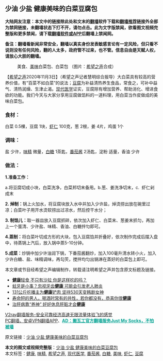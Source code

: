  <h2>少油 少盐 健康美味的白菜豆腐包</h2> <p class="notice"><b>大陆网友注意：本文中的链接除此处和文末的<a href="https://github.com/bannedbook/fanqiang" >翻墙</a>软件下载和<a href="https://github.com/killgcd/justmysocks/blob/master/README.md">翻墙推荐</a>链接外全部为禁网链接，未翻墙状态下打不开，请勿点击。此为文字版禁闻，欲看图文视频完整版和更多禁闻，请下载<a href="https://github.com/bannedbook/fanqiang">翻墙软件或APP</a>后翻墙上禁闻网。</p><p>备注：翻墙看新闻非常安全，翻墙以真实身份发表敏感言论有一定风险，但只看不说则没有任何风险，翻的人太多，政府管不过来，也不管。信息自由是天赋人权，请放心大胆的翻墙。</b></p>  <div class="entry"> <figure><figcaption>美食、<a href="https://www.bannedbook.org/bnews/tag/%E7%BE%8E%E5%91%B3/" class="st_tag internal_tag" rel="tag" title="标签 美味 下的日志">美味</a>白菜包、白菜包 （图片：<a href="https://www.bannedbook.org/bnews/tag/%e5%b8%8c%e6%9c%9b%e4%b9%8b%e5%a3%b0/" class="st_tag internal_tag" rel="tag" title="标签 希望之声 下的日志">希望之声</a>合成）</figcaption></figure> <p>【<span class='wp_keywordlink_affiliate'><a href="https://www.soundofhope.org" title="希望之声" target="_blank">希望之声</a></span>2020年11月3日】（希望之声记者慧明综合报导）大白菜具有较高的营养价值，有“百菜不如白菜”的说法；<a href="https://www.bannedbook.org/bnews/tag/%E8%B1%86%E8%85%90/" class="st_tag internal_tag" rel="tag" title="标签 豆腐 下的日志">豆腐</a>为补益清热养生食品，常食之，可补中益气、清热润燥、生津止渴。<a href="https://www.bannedbook.org/bnews/tag/%E7%8E%B0%E4%BB%A3%E5%8C%BB%E5%AD%A6/" class="st_tag internal_tag" rel="tag" title="标签 现代医学 下的日志">现代医学</a>证实，豆腐除有增加营养、帮助消化、增进食欲的功能。我们今天与大家分享用豆腐做馅料的一道料理，用白菜当作皮做成的美味白菜包。</p> <h3>食材：</h3> <p>白菜 0.5棵，豆腐 1块，<a href="https://www.bannedbook.org/bnews/tag/%e8%99%be%e4%bb%81/" class="st_tag internal_tag" rel="tag" title="标签 虾仁 下的日志">虾仁</a> 100克，葱 2根，姜 4片，鸡蛋 1个</p> <h3>调味：</h3> <p>盐 少许，<a href="https://www.bannedbook.org/bnews/tag/%e5%91%b3%e7%b2%be/" class="st_tag internal_tag" rel="tag" title="标签 味精 下的日志">味精</a> 微量，<a href="https://www.bannedbook.org/bnews/tag/%e7%99%bd%e7%b3%96/" class="st_tag internal_tag" rel="tag" title="标签 白糖 下的日志">白糖</a> 1茶匙，<a href="https://www.bannedbook.org/bnews/tag/%E7%95%AA%E8%8C%84%E9%85%B1/" class="st_tag internal_tag" rel="tag" title="标签 番茄酱 下的日志">番茄酱</a> 2汤匙，淀粉 适量，香油 少许</p>  <h3>做法：</h3> <p><strong>1.准备工作：</strong></p> <p>a.将豆腐切成小块，白菜洗净，白菜邦切末备用。b.葱、姜洗净切末，c.  虾仁剁成末</p> <p><strong>2. 焯制：</strong>锅上火加水，将豆腐块放入水中并加入少许盐，焯烫捞出放在碗里过凉；白菜叶子用开水烫软捞出过凉水，然后控干水分；</p>  <p><strong>3. 制馅儿：</strong>取一器皿放入豆腐抓碎，依次加入虾仁、白菜末、葱姜末抓匀，再加上一个蛋清、少许盐、味精、香油、白糖拌匀即可。</p> <p><strong>4.蒸制：</strong>将白菜叶切成方形的大块，包入豆腐馅并折叠好，依次制作完成后摆入盘中，待蒸锅上汽后，放入锅中蒸5-10分钟。</p> <p><strong>5.成菜：</strong>炒锅中加少许油润下锅，下番茄酱翻炒，加入100毫升清水转小火，加入少许白糖、盐、味精调味，再勾芡，搅拌均匀出锅淋在蒸好的白菜包上即可。</p>  <p>本文章或节目经希望之声编辑制作，转载请注明希望之声并包含原文标题及链接。</p> <ul class='op-related-articles' title='相关阅读'> <li><a href='https://www.bannedbook.org/bnews/health/20201103/1424981.html' target='_blank'><b>健康</b>轻食 不只有沙拉 你是这样吃的吗？</a></li> <li><a href='https://www.bannedbook.org/bnews/health/20201103/1424856.html' target='_blank'>蛀牙是小事？忽视牙齿<b>健康</b> 可能会引发老人肺炎</a></li> <li><a href='https://www.bannedbook.org/bnews/funmedia/20201103/1424854.html' target='_blank'>131公斤吃播主为<b>健康</b>铲肉 坚持530天变韩剧女神</a></li> <li><a href='https://www.bannedbook.org/bnews/comments/20201102/1424359.html' target='_blank'>寿命短的男人，喝酒时常有的共性，若你都没有，恭喜你很<b>健康</b></a></li> <li><a href='https://www.bannedbook.org/bnews/comments/20201102/1424358.html' target='_blank'>治肝病靠“养神” 好好休息肝脏才会<b>健康</b></a></li> </ul> <p class="texttj"> <a href="https://www.bannedbook.org/forum23/topic22702.html" target="_blank">V2ray翻墙服务-安全可靠经济高速无限流量体验飞的感觉</a><br/> <a href="https://github.com/bannedbook/fanqiang/wiki/%E7%A6%81%E9%97%BB%E7%BD%91%E5%AE%89%E5%8D%93%E7%BF%BB%E5%A2%99%E6%96%B0%E9%97%BBAPP" target="_blank">PC翻墙、安卓VPN翻墙APP</a>、<span onclick="window.open('https://github.com/killgcd/justmysocks/blob/master/README.md')" style="font-weight:bold;color:#00A191;cursor:pointer;text-decoration:underline;outline:none">AD：搬瓦工官方翻墙服务Just My Socks，不怕被墙</span></p><p>原文链接：<a class="src_link"  href="https://www.soundofhope.org/post/362491" target="_blank">少油 少盐 健康美味的白菜豆腐包</a></p><a name='sharetosocial'></a>       <div><b>本文的图文或视频完整版</b>：<a href='https://www.bannedbook.org/bnews/comments/20201103/1425156.html'>少油 少盐 健康美味的白菜豆腐包</a></div>  </div><!--END ENTRY--> <div class="postfooter"> <div>本文标签：<a href="https://www.bannedbook.org/bnews/tag/%e5%81%a5%e5%ba%b7/" rel="tag">健康</a>, <a href="https://www.bannedbook.org/bnews/tag/%e5%91%b3%e7%b2%be/" rel="tag">味精</a>, <a href="https://www.bannedbook.org/bnews/tag/%e5%b8%8c%e6%9c%9b%e4%b9%8b%e5%a3%b0/" rel="tag">希望之声</a>, <a href="https://www.bannedbook.org/bnews/tag/%E7%8E%B0%E4%BB%A3%E5%8C%BB%E5%AD%A6/" rel="tag">现代医学</a>, <a href="https://www.bannedbook.org/bnews/tag/%E7%95%AA%E8%8C%84%E9%85%B1/" rel="tag">番茄酱</a>, <a href="https://www.bannedbook.org/bnews/tag/%e7%99%bd%e7%b3%96/" rel="tag">白糖</a>, <a href="https://www.bannedbook.org/bnews/tag/%E7%BE%8E%E5%91%B3/" rel="tag">美味</a>, <a href="https://www.bannedbook.org/bnews/tag/%e8%99%be%e4%bb%81/" rel="tag">虾仁</a>, <a href="https://www.bannedbook.org/bnews/tag/%E8%B1%86%E8%85%90/" rel="tag">豆腐</a></div>  </div><!--END POSTFOOTER--> 